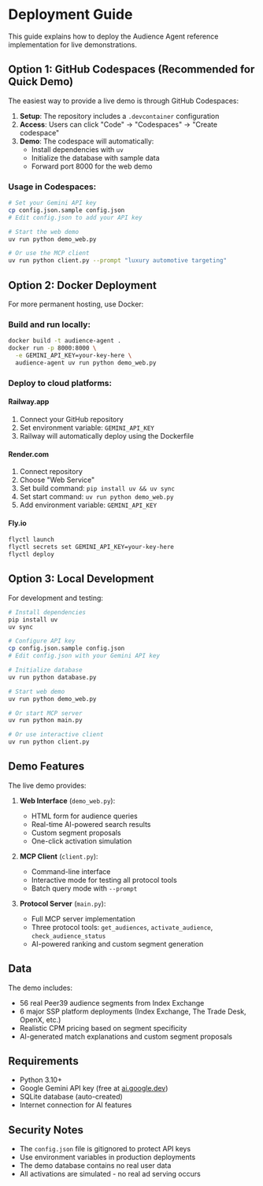 # Deployment Guide

This guide explains how to deploy the Audience Agent reference implementation for live demonstrations.

## Option 1: GitHub Codespaces (Recommended for Quick Demo)

The easiest way to provide a live demo is through GitHub Codespaces:

1. **Setup**: The repository includes a `.devcontainer` configuration
2. **Access**: Users can click "Code" → "Codespaces" → "Create codespace"
3. **Demo**: The codespace will automatically:
   - Install dependencies with `uv`
   - Initialize the database with sample data
   - Forward port 8000 for the web demo

### Usage in Codespaces:
```bash
# Set your Gemini API key
cp config.json.sample config.json
# Edit config.json to add your API key

# Start the web demo
uv run python demo_web.py

# Or use the MCP client
uv run python client.py --prompt "luxury automotive targeting"
```

## Option 2: Docker Deployment

For more permanent hosting, use Docker:

### Build and run locally:
```bash
docker build -t audience-agent .
docker run -p 8000:8000 \
  -e GEMINI_API_KEY=your-key-here \
  audience-agent uv run python demo_web.py
```

### Deploy to cloud platforms:

#### Railway.app
1. Connect your GitHub repository
2. Set environment variable: `GEMINI_API_KEY`
3. Railway will automatically deploy using the Dockerfile

#### Render.com
1. Connect repository
2. Choose "Web Service"
3. Set build command: `pip install uv && uv sync`
4. Set start command: `uv run python demo_web.py`
5. Add environment variable: `GEMINI_API_KEY`

#### Fly.io
```bash
flyctl launch
flyctl secrets set GEMINI_API_KEY=your-key-here
flyctl deploy
```

## Option 3: Local Development

For development and testing:

```bash
# Install dependencies
pip install uv
uv sync

# Configure API key
cp config.json.sample config.json
# Edit config.json with your Gemini API key

# Initialize database
uv run python database.py

# Start web demo
uv run python demo_web.py

# Or start MCP server
uv run python main.py

# Or use interactive client
uv run python client.py
```

## Demo Features

The live demo provides:

1. **Web Interface** (`demo_web.py`):
   - HTML form for audience queries
   - Real-time AI-powered search results
   - Custom segment proposals
   - One-click activation simulation

2. **MCP Client** (`client.py`):
   - Command-line interface
   - Interactive mode for testing all protocol tools
   - Batch query mode with `--prompt`

3. **Protocol Server** (`main.py`):
   - Full MCP server implementation
   - Three protocol tools: `get_audiences`, `activate_audience`, `check_audience_status`
   - AI-powered ranking and custom segment generation

## Data

The demo includes:
- 56 real Peer39 audience segments from Index Exchange
- 6 major SSP platform deployments (Index Exchange, The Trade Desk, OpenX, etc.)
- Realistic CPM pricing based on segment specificity
- AI-generated match explanations and custom segment proposals

## Requirements

- Python 3.10+
- Google Gemini API key (free at [ai.google.dev](https://ai.google.dev))
- SQLite database (auto-created)
- Internet connection for AI features

## Security Notes

- The `config.json` file is gitignored to protect API keys
- Use environment variables in production deployments
- The demo database contains no real user data
- All activations are simulated - no real ad serving occurs